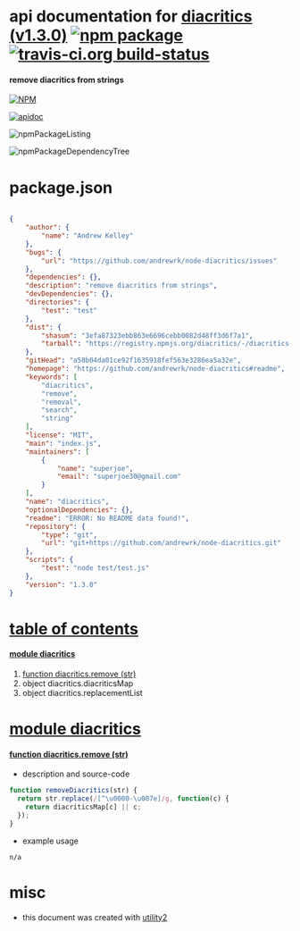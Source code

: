 # api documentation for  [diacritics (v1.3.0)](https://github.com/andrewrk/node-diacritics#readme)  [![npm package](https://img.shields.io/npm/v/npmdoc-diacritics.svg?style=flat-square)](https://www.npmjs.org/package/npmdoc-diacritics) [![travis-ci.org build-status](https://api.travis-ci.org/npmdoc/node-npmdoc-diacritics.svg)](https://travis-ci.org/npmdoc/node-npmdoc-diacritics)
#### remove diacritics from strings

[![NPM](https://nodei.co/npm/diacritics.png?downloads=true)](https://www.npmjs.com/package/diacritics)

[![apidoc](https://npmdoc.github.io/node-npmdoc-diacritics/build/screenCapture.buildNpmdoc.browser._2Fhome_2Ftravis_2Fbuild_2Fnpmdoc_2Fnode-npmdoc-diacritics_2Ftmp_2Fbuild_2Fapidoc.html.png)](https://npmdoc.github.io/node-npmdoc-diacritics/build/apidoc.html)

![npmPackageListing](https://npmdoc.github.io/node-npmdoc-diacritics/build/screenCapture.npmPackageListing.svg)

![npmPackageDependencyTree](https://npmdoc.github.io/node-npmdoc-diacritics/build/screenCapture.npmPackageDependencyTree.svg)



# package.json

```json

{
    "author": {
        "name": "Andrew Kelley"
    },
    "bugs": {
        "url": "https://github.com/andrewrk/node-diacritics/issues"
    },
    "dependencies": {},
    "description": "remove diacritics from strings",
    "devDependencies": {},
    "directories": {
        "test": "test"
    },
    "dist": {
        "shasum": "3efa87323ebb863e6696cebb0082d48ff3d6f7a1",
        "tarball": "https://registry.npmjs.org/diacritics/-/diacritics-1.3.0.tgz"
    },
    "gitHead": "a58b04da01ce92f1635918fef563e3286ea5a32e",
    "homepage": "https://github.com/andrewrk/node-diacritics#readme",
    "keywords": [
        "diacritics",
        "remove",
        "removal",
        "search",
        "string"
    ],
    "license": "MIT",
    "main": "index.js",
    "maintainers": [
        {
            "name": "superjoe",
            "email": "superjoe30@gmail.com"
        }
    ],
    "name": "diacritics",
    "optionalDependencies": {},
    "readme": "ERROR: No README data found!",
    "repository": {
        "type": "git",
        "url": "git+https://github.com/andrewrk/node-diacritics.git"
    },
    "scripts": {
        "test": "node test/test.js"
    },
    "version": "1.3.0"
}
```



# <a name="apidoc.tableOfContents"></a>[table of contents](#apidoc.tableOfContents)

#### [module diacritics](#apidoc.module.diacritics)
1.  [function <span class="apidocSignatureSpan">diacritics.</span>remove (str)](#apidoc.element.diacritics.remove)
1.  object <span class="apidocSignatureSpan">diacritics.</span>diacriticsMap
1.  object <span class="apidocSignatureSpan">diacritics.</span>replacementList



# <a name="apidoc.module.diacritics"></a>[module diacritics](#apidoc.module.diacritics)

#### <a name="apidoc.element.diacritics.remove"></a>[function <span class="apidocSignatureSpan">diacritics.</span>remove (str)](#apidoc.element.diacritics.remove)
- description and source-code
```javascript
function removeDiacritics(str) {
  return str.replace(/[^\u0000-\u007e]/g, function(c) {
    return diacriticsMap[c] || c;
  });
}
```
- example usage
```shell
n/a
```



# misc
- this document was created with [utility2](https://github.com/kaizhu256/node-utility2)
